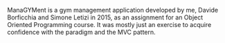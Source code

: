 ManaGYMent is a gym management application developed by me, Davide Borficchia and Simone Letizi in 2015, as an assignment for an Object Oriented Programming course. It was mostly just an exercise to acquire confidence with the paradigm and the MVC pattern.
